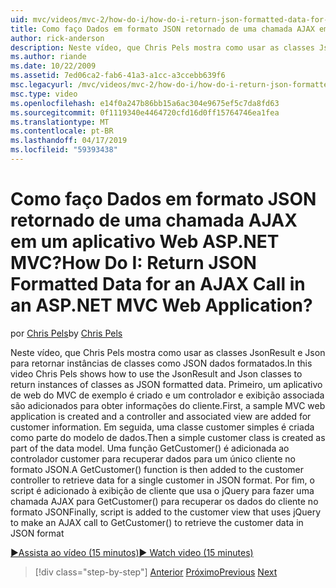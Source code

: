 ```yaml
---
uid: mvc/videos/mvc-2/how-do-i/how-do-i-return-json-formatted-data-for-an-ajax-call-in-an-aspnet-mvc-web-application
title: Como faço Dados em formato JSON retornado de uma chamada AJAX em um aplicativo Web ASP.NET MVC? | Microsoft Docs
author: rick-anderson
description: Neste vídeo, que Chris Pels mostra como usar as classes JsonResult e Json para retornar instâncias de classes como JSON dados formatados. Primeiro, um exemplo de MVC web apl....
ms.author: riande
ms.date: 10/22/2009
ms.assetid: 7ed06ca2-fab6-41a3-a1cc-a3ccebb639f6
msc.legacyurl: /mvc/videos/mvc-2/how-do-i/how-do-i-return-json-formatted-data-for-an-ajax-call-in-an-aspnet-mvc-web-application
msc.type: video
ms.openlocfilehash: e14f0a247b86bb15a6ac304e9675ef5c7da8fd63
ms.sourcegitcommit: 0f1119340e4464720cfd16d0ff15764746ea1fea
ms.translationtype: MT
ms.contentlocale: pt-BR
ms.lasthandoff: 04/17/2019
ms.locfileid: "59393438"
---
```

# <a name="how-do-i-return-json-formatted-data-for-an-ajax-call-in-an-aspnet-mvc-web-application"></a><span data-ttu-id="683f7-105">Como faço Dados em formato JSON retornado de uma chamada AJAX em um aplicativo Web ASP.NET MVC?</span><span class="sxs-lookup"><span data-stu-id="683f7-105">How Do I: Return JSON Formatted Data for an AJAX Call in an ASP.NET MVC Web Application?</span></span>

<span data-ttu-id="683f7-106">por [Chris Pels](https://twitter.com/chrispels)</span><span class="sxs-lookup"><span data-stu-id="683f7-106">by [Chris Pels](https://twitter.com/chrispels)</span></span>

<span data-ttu-id="683f7-107">Neste vídeo, que Chris Pels mostra como usar as classes JsonResult e Json para retornar instâncias de classes como JSON dados formatados.</span><span class="sxs-lookup"><span data-stu-id="683f7-107">In this video Chris Pels shows how to use the JsonResult and Json classes to return instances of classes as JSON formatted data.</span></span> <span data-ttu-id="683f7-108">Primeiro, um aplicativo de web do MVC de exemplo é criado e um controlador e exibição associada são adicionados para obter informações do cliente.</span><span class="sxs-lookup"><span data-stu-id="683f7-108">First, a sample MVC web application is created and a controller and associated view are added for customer information.</span></span> <span data-ttu-id="683f7-109">Em seguida, uma classe customer simples é criada como parte do modelo de dados.</span><span class="sxs-lookup"><span data-stu-id="683f7-109">Then a simple customer class is created as part of the data model.</span></span> <span data-ttu-id="683f7-110">Uma função GetCustomer() é adicionada ao controlador customer para recuperar dados para um único cliente no formato JSON.</span><span class="sxs-lookup"><span data-stu-id="683f7-110">A GetCustomer() function is then added to the customer controller to retrieve data for a single customer in JSON format.</span></span> <span data-ttu-id="683f7-111">Por fim, o script é adicionado à exibição de cliente que usa o jQuery para fazer uma chamada AJAX para GetCustomer() para recuperar os dados do cliente no formato JSON</span><span class="sxs-lookup"><span data-stu-id="683f7-111">Finally, script is added to the customer view that uses jQuery to make an AJAX call to GetCustomer() to retrieve the customer data in JSON format</span></span>

[<span data-ttu-id="683f7-112">&#9654;Assista ao vídeo (15 minutos)</span><span class="sxs-lookup"><span data-stu-id="683f7-112">&#9654; Watch video (15 minutes)</span></span>](https://channel9.msdn.com/Blogs/ASP-NET-Site-Videos/how-do-i-return-json-formatted-data-for-an-ajax-call-in-an-aspnet-mvc-web-application)

> [!div class="step-by-step"]
> <span data-ttu-id="683f7-113">[Anterior](aspnet-mvc-how-10-minute-technical-video-for-developers.md)
> [Próximo](how-do-i-work-with-data-in-aspnet-mvc-partial-views.md)</span><span class="sxs-lookup"><span data-stu-id="683f7-113">[Previous](aspnet-mvc-how-10-minute-technical-video-for-developers.md)
[Next](how-do-i-work-with-data-in-aspnet-mvc-partial-views.md)</span></span>
